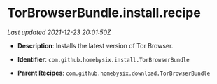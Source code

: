 # TorBrowserBundle.install.recipe

_Last updated 2021-12-23 20:01:50Z_

- **Description**: Installs the latest version of Tor Browser.

- **Identifier**: `com.github.homebysix.install.TorBrowserBundle`

- **Parent Recipes**: `com.github.homebysix.download.TorBrowserBundle`
